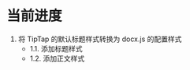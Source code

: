 <!--
 * @Description:
 * @Date: 2024-11-22 14:42:40
-->

# 当前进度

1. 将 TipTap 的默认标题样式转换为 docx.js 的配置样式
   - 1.1. 添加标题样式
   - 1.2. 添加正文样式
